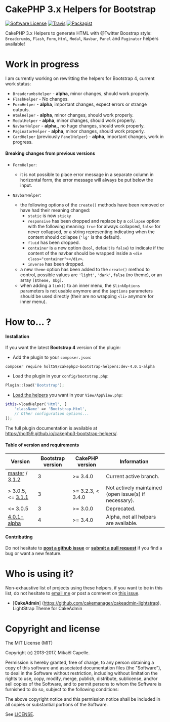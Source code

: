 CakePHP 3.x Helpers for Bootstrap
=================================

[![Software License](https://img.shields.io/badge/license-MIT-brightgreen.svg?style=flat-square)](LICENSE)
[![Travis](https://img.shields.io/travis/Holt59/cakephp3-bootstrap-helpers/master.svg?style=flat-square)](https://travis-ci.org/Holt59/cakephp3-bootstrap-helpers)
[![Packagist](https://img.shields.io/packagist/dt/holt59/cakephp3-bootstrap-helpers.svg?style=flat-square)](https://packagist.org/packages/holt59/cakephp3-bootstrap-helpers)

CakePHP 3.x Helpers to generate HTML with @Twitter Boostrap style: `Breadcrumbs`, `Flash`, `Form`, `Html`, `Modal`, `Navbar`,
`Panel` and `Paginator` helpers available!

Work in progress
================

I am currently working on rewritting the helpers for Bootstrap 4, current work status:

- `BreadcrumbsHelper` - **alpha**, minor changes, should work properly.
- `FlashHelper` - No changes.
- `FormHelper` - **alpha**, important changes, expect errors or strange outputs.
- `HtmlHelper` - **alpha**, minor changes, should work properly.
- `ModalHelper` - **alpha**, minor changes, should work properly.
- `NavbarHelper` - **alpha,**, no huge changes, should work properly.
- `PaginatorHelper` - **alpha**, minor changes, should work properly.
- `CardHelper` (previously `PanelHelper`) - **alpha**, important changes, work in progress.

#### Breaking changes from previous versions

- `FormHelper`:
  - it is not possible to place error message in a separate column in horizontal form, the error message
  will always be put below the input.

- `NavbarHelper`:
  - the following options of the `create()` methods have been removed or have had their meaning changed:
    - `static` is now `sticky`
    - `responsive` has been dropped and replace by a `collapse` option with the following meaning: `true`
    for always collapsed, `false` for never collapsed, or a string representing indicating when the content
    should collapse (`'lg'` is the default).
    - `fluid` has been dropped.
    - `container` is a new option (`bool`, default is `false`) to indicate if the content of the navbar
    should be wrapped inside a `<div class="container"></div>`.
    - `inverse` has been dropped.
  - a new `theme` option has been added to the `create()` method to control, possible values are `'light'`,
  `'dark'`, `false` (no theme), or an array `[$theme, $bg]`.
  - when adding a `link()` to an inner menu, the `$linkOptions` parameters is not usable anymore and the
  `$options` parameters should be used directly (their are no wrapping `<li>` anymore for inner menu).

How to... ?
===========

#### Installation

If you want the latest **Bootstrap 4** version of the plugin:

- Add the plugin to your `composer.json`:

```
composer require holt59/cakephp3-bootstrap-helpers:dev-4.0.1-alpha
```

- Load the plugin in your `config/bootstrap.php`:

```php
Plugin::load('Bootstrap');
```

- [Load the helpers](https://book.cakephp.org/3.0/en/views/helpers.html#configuring-helpers) you want in your `View/AppView.php`:

```php
$this->loadHelper('Html', [
    'className' => 'Bootstrap.Html',
    // Other configuration options...
]);
```

The full plugin documentation is available at https://holt59.github.io/cakephp3-bootstrap-helpers/.

#### Table of version and requirements

| Version | Bootstrap version | CakePHP version | Information |
|---------|-------------------|-----------------|-------------|
| [master](https://github.com/Holt59/cakephp3-bootstrap-helpers/tree/master) / [3.1.2](https://github.com/Holt59/cakephp3-bootstrap-helpers/tree/v3.1.2) | 3 | >= 3.4.0 | Current active branch. |
| > 3.0.5, <= [3.1.1](https://github.com/Holt59/cakephp3-bootstrap-helpers/tree/v3.1.1) | 3 | >= 3.2.3, < 3.4.0 | Not actively maintained (open issue(s) if necessary). |
| <= 3.0.5 | 3 | >= 3.0.0 | Deprecated. |
| [4.0.1-alpha](https://github.com/Holt59/cakephp3-bootstrap-helpers/tree/4.0.1-alpha) | 4 | >= 3.4.0 | Alpha, not all helpers are available. |

#### Contributing

Do not hesitate to [**post a github issue**](https://github.com/Holt59/cakephp3-bootstrap-helpers/issues/new) or [**submit a pull request**](https://github.com/Holt59/cakephp3-bootstrap-helpers/pulls) if you find a bug or want a new feature.

Who is using it?
================

Non-exhaustive list of projects using these helpers, if you want to be in this list, do not hesitate to [email me](mailto:capelle.mikael@gmail.com) or post a comment on [this issue](https://github.com/Holt59/cakephp3-bootstrap-helpers/issues/32).

 - [**CakeAdmin**] (https://github.com/cakemanager/cakeadmin-lightstrap), LightStrap Theme for CakeAdmin

Copyright and license
=====================

The MIT License (MIT)

Copyright (c) 2013-2017, Mikaël Capelle.

Permission is hereby granted, free of charge, to any person obtaining a copy
of this software and associated documentation files (the "Software"), to deal
in the Software without restriction, including without limitation the rights
to use, copy, modify, merge, publish, distribute, sublicense, and/or sell
copies of the Software, and to permit persons to whom the Software is
furnished to do so, subject to the following conditions:

The above copyright notice and this permission notice shall be included in all
copies or substantial portions of the Software.

See [LICENSE](LICENSE).
